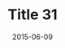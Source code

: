 ---
layout: posts
title: "Title 31"
img: "https://image.tmdb.org/t/p/w185/kPRb1mbVHGop0egQ7153y0lhzGL.jpg"
date: 2015-06-09
genre: "Comedy"
categories: Movies
tags: bollywood, shah ruch khan
published: true 
---
